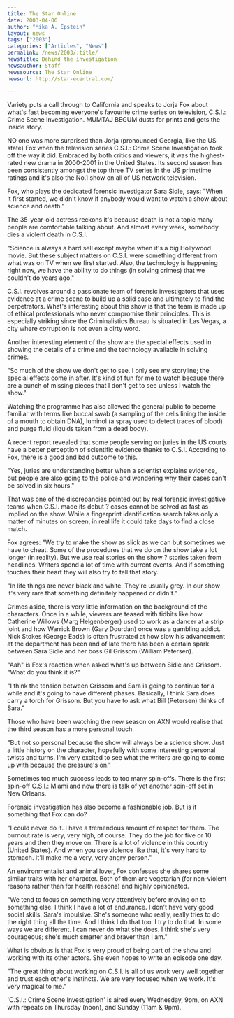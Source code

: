 ```yaml
---
title: The Star Online
date: 2003-04-06
author: "Mika A. Epstein"
layout: news
tags: ["2003"]
categories: ["Articles", "News"]
permalink: /news/2003/:title/
newstitle: Behind the investigation  
newsauthor: Staff  
newssource: The Star Online  
newsurl: http://star-ecentral.com/  

---
```


Variety puts a call through to California and speaks to Jorja Fox about what's fast becoming everyone's favourite crime series on television, C.S.I.: Crime Scene Investigation. MUMTAJ BEGUM dusts for prints and gets the inside story. 

NO one was more surprised than Jorja (pronounced Georgia, like the US state) Fox when the television series C.S.I.: Crime Scene Investigation took off the way it did. Embraced by both critics and viewers, it was the highest-rated new drama in 2000-2001 in the United States. Its second season has been consistently amongst the top three TV series in the US primetime ratings and it's also the No.1 show on all of US network television. 

Fox, who plays the dedicated forensic investigator Sara Sidle, says: "When it first started, we didn't know if anybody would want to watch a show about science and death." 

The 35-year-old actress reckons it's because death is not a topic many people are comfortable talking about. And almost every week, somebody dies a violent death in C.S.I. 

"Science is always a hard sell except maybe when it's a big Hollywood movie. But these subject matters on C.S.I. were something different from what was on TV when we first started. Also, the technology is happening right now, we have the ability to do things (in solving crimes) that we couldn't do years ago." 

C.S.I. revolves around a passionate team of forensic investigators that uses evidence at a crime scene to build up a solid case and ultimately to find the perpetrators. What's interesting about this show is that the team is made up of ethical professionals who never compromise their principles. This is especially striking since the Criminalistics Bureau is situated in Las Vegas, a city where corruption is not even a dirty word. 

Another interesting element of the show are the special effects used in showing the details of a crime and the technology available in solving crimes. 

"So much of the show we don't get to see. I only see my storyline; the special effects come in after. It's kind of fun for me to watch because there are a bunch of missing pieces that I don't get to see unless I watch the show." 

Watching the programme has also allowed the general public to become familiar with terms like buccal swab (a sampling of the cells lining the inside of a mouth to obtain DNA), luminol (a spray used to detect traces of blood) and purge fluid (liquids taken from a dead body). 

A recent report revealed that some people serving on juries in the US courts have a better perception of scientific evidence thanks to C.S.I. According to Fox, there is a good and bad outcome to this. 

"Yes, juries are understanding better when a scientist explains evidence, but people are also going to the police and wondering why their cases can't be solved in six hours." 

That was one of the discrepancies pointed out by real forensic investigative teams when C.S.I. made its debut ? cases cannot be solved as fast as implied on the show. While a fingerprint identification search takes only a matter of minutes on screen, in real life it could take days to find a close match. 

Fox agrees: "We try to make the show as slick as we can but sometimes we have to cheat. Some of the procedures that we do on the show take a lot longer (in reality). But we use real stories on the show ? stories taken from headlines. Writers spend a lot of time with current events. And if something touches their heart they will also try to tell that story. 

"In life things are never black and white. They're usually grey. In our show it's very rare that something definitely happened or didn't." 

Crimes aside, there is very little information on the background of the characters. Once in a while, viewers are teased with tidbits like how Catherine Willows (Marg Helgenberger) used to work as a dancer at a strip joint and how Warrick Brown (Gary Dourdan) once was a gambling addict. Nick Stokes (George Eads) is often frustrated at how slow his advancement at the department has been and of late there has been a certain spark between Sara Sidle and her boss Gil Grissom (William Petersen). 

"Aah" is Fox's reaction when asked what's up between Sidle and Grissom. "What do you think it is?" 

"I think the tension between Grissom and Sara is going to continue for a while and it's going to have different phases. Basically, I think Sara does carry a torch for Grissom. But you have to ask what Bill (Petersen) thinks of Sara." 

Those who have been watching the new season on AXN would realise that the third season has a more personal touch. 

"But not so personal because the show will always be a science show. Just a little history on the character, hopefully with some interesting personal twists and turns. I'm very excited to see what the writers are going to come up with because the pressure's on." 

Sometimes too much success leads to too many spin-offs. There is the first spin-off C.S.I.: Miami and now there is talk of yet another spin-off set in New Orleans. 

Forensic investigation has also become a fashionable job. But is it something that Fox can do? 

"I could never do it. I have a tremendous amount of respect for them. The burnout rate is very, very high, of course. They do the job for five or 10 years and then they move on. There is a lot of violence in this country (United States). And when you see violence like that, it's very hard to stomach. It'll make me a very, very angry person." 

An environmentalist and animal lover, Fox confesses she shares some similar traits with her character. Both of them are vegetarian (for non-violent reasons rather than for health reasons) and highly opinionated. 

"We tend to focus on something very attentively before moving on to something else. I think I have a lot of endurance. I don't have very good social skills. Sara's impulsive. She's someone who really, really tries to do the right thing all the time. And I think I do that too. I try to do that. In some ways we are different. I can never do what she does. I think she's very courageous; she's much smarter and braver than I am." 

What is obvious is that Fox is very proud of being part of the show and working with its other actors. She even hopes to write an episode one day. 

"The great thing about working on C.S.I. is all of us work very well together and trust each other's instincts. We are very focused when we work. It's very magical to me." 

'C.S.I.: Crime Scene Investigation' is aired every Wednesday, 9pm, on AXN with repeats on Thursday (noon), and Sunday (11am & 9pm).

